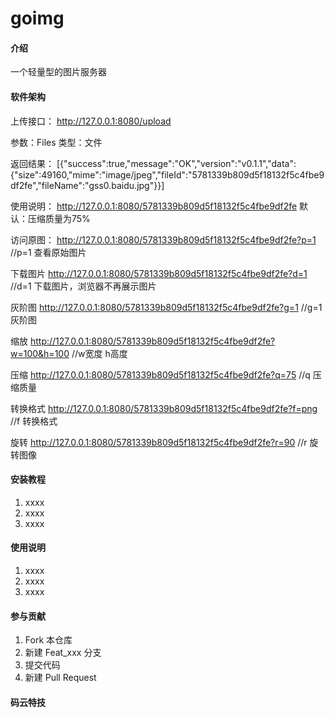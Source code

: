 # goimg

#### 介绍
一个轻量型的图片服务器


#### 软件架构
上传接口：
http://127.0.0.1:8080/upload

参数：Files 类型：文件


返回结果：
[{"success":true,"message":"OK","version":"v0.1.1","data":{"size":49160,"mime":"image/jpeg","fileId":"5781339b809d5f18132f5c4fbe9df2fe","fileName":"gss0.baidu.jpg"}}]

使用说明：
http://127.0.0.1:8080/5781339b809d5f18132f5c4fbe9df2fe  默认：压缩质量为75%

访问原图：
http://127.0.0.1:8080/5781339b809d5f18132f5c4fbe9df2fe?p=1   //p=1 查看原始图片

下载图片
http://127.0.0.1:8080/5781339b809d5f18132f5c4fbe9df2fe?d=1  //d=1 下载图片，浏览器不再展示图片

灰阶图
http://127.0.0.1:8080/5781339b809d5f18132f5c4fbe9df2fe?g=1  //g=1 灰阶图

缩放
http://127.0.0.1:8080/5781339b809d5f18132f5c4fbe9df2fe?w=100&h=100  //w宽度 h高度

压缩
http://127.0.0.1:8080/5781339b809d5f18132f5c4fbe9df2fe?q=75     //q 压缩质量 

转换格式
http://127.0.0.1:8080/5781339b809d5f18132f5c4fbe9df2fe?f=png    //f 转换格式 

旋转
http://127.0.0.1:8080/5781339b809d5f18132f5c4fbe9df2fe?r=90   //r 旋转图像



#### 安装教程

1.  xxxx
2.  xxxx
3.  xxxx

#### 使用说明

1.  xxxx
2.  xxxx
3.  xxxx

#### 参与贡献

1.  Fork 本仓库
2.  新建 Feat_xxx 分支
3.  提交代码
4.  新建 Pull Request


#### 码云特技

